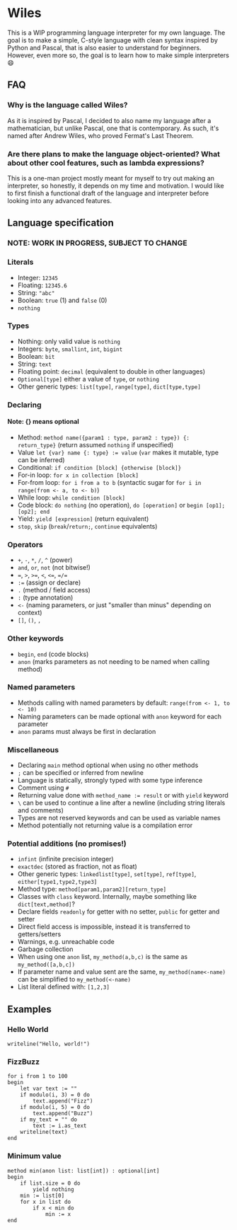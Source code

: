 # Wiles

This is a WIP programming language interpreter for my own language. The goal is to make a simple, C-style language with clean syntax inspired by Python and Pascal, that is also easier to understand for beginners. However, even more so, the goal is to learn how to make simple interpreters 😄

## FAQ
### Why is the language called Wiles?
As it is inspired by Pascal, I decided to also name my language after a mathematician, but unlike Pascal, one that is contemporary. As such, it's named after Andrew Wiles, who proved Fermat's Last Theorem.

### Are there plans to make the language object-oriented? What about other cool features, such as lambda expressions?
This is a one-man project mostly meant for myself to try out making an interpreter, so honestly, it depends on my time and motivation. I would like to first finish a functional draft of the language and interpreter before looking into any advanced features.

## Language specification
### NOTE: WORK IN PROGRESS, SUBJECT TO CHANGE

### Literals

- Integer: `12345`
- Floating: `12345.6`
- String: `"abc"`
- Boolean: `true` (1) and `false` (0)
- `nothing`

### Types
- Nothing: only valid value is `nothing`
- Integers: `byte`, `smallint`, `int`, `bigint`
- Boolean: `bit`
- String: `text`
- Floating point: `decimal` (equivalent to double in other languages)
- `Optional[type]` either a value of `type`, or `nothing`
- Other generic types: `list[type]`, `range[type]`, `dict[type,type]`

### Declaring
#### Note: {} means optional
- Method: `method name({param1 : type, param2 : type}) {: return_type}` (return assumed `nothing` if unspecified)
- Value `let {var} name {: type} := value` (`var` makes it mutable, type can be inferred)
- Conditional: `if condition [block] {otherwise [block]}`
- For-in loop: `for x in collection [block]`
- For-from loop: `for i from a to b` (syntactic sugar for `for i in range(from <- a, to <- b)`)
- While loop: `while condition [block]`
- Code block: `do nothing` (no operation), `do [operation]` or `begin [op1];[op2]; end`
- Yield: `yield [expression]` (return equivalent)
- `stop`, `skip` (`break`/`return;`, `continue` equivalents)

### Operators
- `+`, `-`, `*`, `/`, `^` (power)
- `and`, `or`, `not` (not bitwise!)
- `=`, `>`, `>=`, `<`, `<=`, `=/=`
- `:=` (assign or declare)
- `.` (method / field access)
- `:` (type annotation)
- `<-` (naming parameters, or just "smaller than minus" depending on context)
- `[]`, `()`, `,`

### Other keywords
- `begin`, `end` (code blocks)
- `anon` (marks parameters as not needing to be named when calling method)

### Named parameters
- Methods calling with named parameters by default: `range(from <- 1, to <- 10)`
- Naming parameters can be made optional with `anon` keyword for each parameter
- `anon` params must always be first in declaration

### Miscellaneous
- Declaring `main` method optional when using no other methods
- `;` can be specified or inferred from newline
- Language is statically, strongly typed with some type inference
- Comment using `#`
- Returning value done with `method_name := result` or with `yield` keyword
- `\` can be used to continue a line after a newline (including string literals and comments)
- Types are not reserved keywords and can be used as variable names
- Method potentially not returning value is a compilation error

### Potential additions (no promises!)
- `infint` (infinite precision integer)
- `exactdec` (stored as fraction, not as float)
- Other generic types:  `linkedlist[type]`, `set[type]`, `ref[type]`, `either[type1,type2,type3]`
- Method type: `method[param1,param2][return_type]`
- Classes with `class` keyword. Internally, maybe something like `dict[text,method]`?
- Declare fields `readonly` for getter with no setter, `public` for getter and setter
- Direct field access is impossible, instead it is transferred to getters/setters
- Warnings, e.g. unreachable code
- Garbage collection
- When using one `anon` list, `my_method(a,b,c)` is the same as `my_method([a,b,c])`
- If parameter name and value sent are the same, `my_method(name<-name)` can be simplified to `my_method(<-name)`
- List literal defined with: `[1,2,3]`

## Examples
### Hello World
```
writeline("Hello, world!")
```
### FizzBuzz
```
for i from 1 to 100
begin
    let var text := ""
    if modulo(i, 3) = 0 do
        text.append("Fizz")
    if modulo(i, 5) = 0 do
        text.append("Buzz")
    if my_text = "" do
        text := i.as_text
    writeline(text)
end 
```
### Minimum value

```
method min(anon list: list[int]) : optional[int]
begin
    if list.size = 0 do
        yield nothing 
    min := list[0]
    for x in list do
        if x < min do
            min := x
end
```
